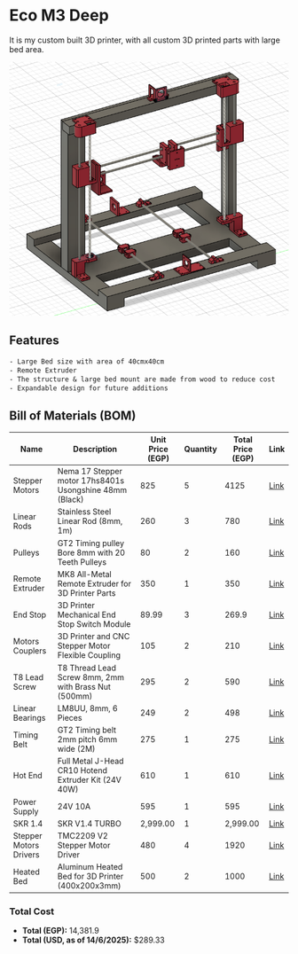 # Eco M3 Deep
It is my custom built 3D printer, with all custom 3D printed parts with large bed area.

![The Printer](./Images/ThePrinter.png)

## Features 
    - Large Bed size with area of 40cmx40cm
    - Remote Extruder
    - The structure & large bed mount are made from wood to reduce cost
    - Expandable design for future additions

## Bill of Materials (BOM)

| Name                  | Description                                              | Unit Price (EGP) | Quantity | Total Price (EGP) | Link                                                                 |
|-----------------------|----------------------------------------------------------|------------------|----------|-------------------|----------------------------------------------------------------------|
| Stepper Motors        | Nema 17 Stepper motor 17hs8401s Usongshine 48mm (Black)  | 825              | 5        | 4125              | [Link](https://www.amazon.eg/-/en/gp/product/B0969CFKLM)             |
| Linear Rods           | Stainless Steel Linear Rod (8mm, 1m)                     | 260              | 3        | 780               | [Link](https://www.amazon.eg/-/en/gp/product/B09Z3QJF1P)             |
| Pulleys               | GT2 Timing pulley Bore 8mm with 20 Teeth Pulleys         | 80               | 2        | 160               | [Link](https://www.amazon.eg/-/en/gp/product/B0968ZPMWM)             |
| Remote Extruder       | MK8 All-Metal Remote Extruder for 3D Printer Parts       | 350              | 1        | 350               | [Link](https://www.amazon.eg/-/en/gp/product/B0968WV7D8)             |
| End Stop              | 3D Printer Mechanical End Stop Switch Module             | 89.99            | 3        | 269.9             | [Link](https://www.amazon.eg/-/en/gp/product/B0968R6TJ8)             |
| Motors Couplers       | 3D Printer and CNC Stepper Motor Flexible Coupling       | 105              | 2        | 210               | [Link](https://www.amazon.eg/-/en/gp/product/B0968ZBB2J)             |
| T8 Lead Screw         | T8 Thread Lead Screw 8mm, 2mm with Brass Nut (500mm)     | 295              | 2        | 590               | [Link](https://www.amazon.eg/-/en/gp/product/B0969HF39S)             |
| Linear Bearings       | LM8UU, 8mm, 6 Pieces                                     | 249              | 2        | 498               | [Link](https://www.amazon.eg/-/en/gp/product/B0968Y5C94)             |
| Timing Belt           | GT2 Timing belt 2mm pitch 6mm wide (2M)                  | 275              | 1        | 275               | [Link](https://www.amazon.eg/-/en/gp/product/B099DC5JK5)             |
| Hot End               | Full Metal J-Head CR10 Hotend Extruder Kit (24V 40W)     | 610              | 1        | 610               | [Link](https://www.amazon.eg/-/en/gp/product/B082WQVCKT)             |
| Power Supply          | 24V 10A                                                  | 595              | 1        | 595               | [Link](https://www.amazon.eg/-/en/gp/product/B0DR633KMW)             |
| SKR 1.4               | SKR V1.4 TURBO                                           | 2,999.00         | 1        | 2,999.00          | [Link](https://www.amazon.eg/-/en/gp/product/B09BMGXJ8S)             |
| Stepper Motors Drivers| TMC2209 V2 Stepper Motor Driver                          | 480              | 4        | 1920              | [Link](https://www.amazon.eg/-/en/gp/product/B0DJZL2XPQ)             |
| Heated Bed            | Aluminum Heated Bed for 3D Printer (400x200x3mm)         | 500              | 2        | 1000              | [Link](https://www.amazon.eg/-/en/gp/product/B099D8ZBVM)             |

### **Total Cost**
- **Total (EGP):** 14,381.9  
- **Total (USD, as of 14/6/2025):** $289.33  